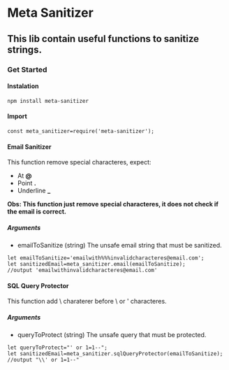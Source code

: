# Meta Sanitizer
## This lib contain useful functions to sanitize strings.

### Get Started

#### Instalation
```
npm install meta-sanitizer
```
#### Import
```
const meta_sanitizer=require('meta-sanitizer');
```
#### Email Sanitizer
This function remove special characteres, expect:
- At **@**
- Point **.**
- Underline **_**

**Obs: This function just remove special characteres, it does not check if the email is correct.**

##### Arguments
- emailToSanitize (string) The unsafe email string that must be sanitized.

```
let emailToSanitize='emailwith%%%invalidcharacteres@email.com';
let sanitizedEmail=meta_sanitizer.email(emailToSanitize);
//output 'emailwithinvalidcharacteres@email.com'
```
#### SQL Query Protector
This function add \ charaterer before \ or ' characteres.
##### Arguments
- queryToProtect (string) The unsafe query that must be protected.

```
let queryToProtect="' or 1=1--";
let sanitizedEmail=meta_sanitizer.sqlQueryProtector(emailToSanitize);
//output "\\' or 1=1--"
```






